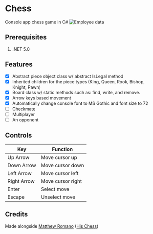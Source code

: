 # Chess
Console app chess game in C#
![Employee data](https://imgur.com/a/rRG6mO1 "Employee Data title")
## Prerequisites
1. .NET 5.0
## Features
- [x] Abstract piece object class w/ abstract IsLegal method 
- [x] Inherited children for the piece types (King, Queen, Rook, Bishop, Knight, Pawn)
- [x] Board class w/ static methods such as: find, write, and remove. 
- [x] Arrow keys based movement
- [x] Automatically change console font to MS Gothic and font size to 72
- [ ] Checkmate
- [ ] Multiplayer
- [ ] An opponent

## Controls
| Key          | Function           |
| ------------ | ------------------ |
| Up Arrow     | Move cursor up     |
| Down Arrow   | Move cursor down   |
| Left Arrow   | Move cursor left   |
| Right Arrow  | Move cursor right  |
| Enter        | Select move        |
| Escape       | Unselect move      |
## Credits
Made alongside [Matthew Romano](https://github.com/MatthewDRomano) ([His Chess](https://github.com/MatthewDRomano/Chess))
